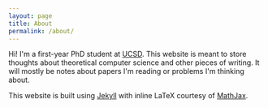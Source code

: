 ```yaml
---
layout: page
title: About
permalink: /about/
---
```


Hi! I'm a first-year PhD student at [UCSD](http://cse.ucsd.edu/). This website is meant to store thoughts about theoretical computer science and other pieces of writing. It will mostly be notes about papers I'm reading or problems I'm thinking about. 

This website is built using [Jekyll](https://jekyllrb.com/) with inline LaTeX courtesy of [MathJax](https://www.mathjax.org/). 